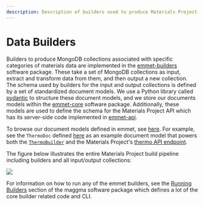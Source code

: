 ```yaml
---
description: Description of builders used to produce Materials Project data.
---
```


# Data Builders

Builders to produce MongoDB collections associated with specific categories of materials data are implemented in the [emmet-builders](https://github.com/materialsproject/emmet/tree/main/emmet-builders) software package. These take a set of MongoDB collections as input, extract and transform data from them, and then output a new collection. The schema used by builders for the input and output collections is defined by a set of standardized document models. We use a Python library called [pydantic](https://pydantic-docs.helpmanual.io) to structure these document models, and we store our documents models within the [emmet-core](https://github.com/materialsproject/emmet/tree/main/emmet-core) software package. Additionally, these models are used to define the schema for the Materials Project API which has its server-side code implemented in [emmet-api](https://github.com/materialsproject/emmet/tree/main/emmet-api).

To browse our document models defined in emmet, see [here](https://github.com/materialsproject/emmet/tree/main/emmet-core/emmet/core). For example, see the `ThermoDoc` defined [here](https://github.com/materialsproject/emmet/blob/main/emmet-core/emmet/core/thermo.py) as an example document model that powers both the [`ThermoBuilder`](https://github.com/materialsproject/emmet/blob/main/emmet-builders/emmet/builders/vasp/thermo.py) and the Materials Project's [thermo API endpoint](https://api.materialsproject.org/docs#/Thermo/get\_by\_key\_thermo\_\_material\_id\_\_\_get).

The figure below illustrates the entire Materials Project build pipeline including builders and all input/output collections:

![](../.gitbook/assets/mp\_build\_pipeline.svg)

For information on how to run any of the emmet builders, see the [Running Builders](https://materialsproject.github.io/maggma/getting\_started/running\_builders/) section of the maggma software package which defines a lot of the core builder related code and CLI.
